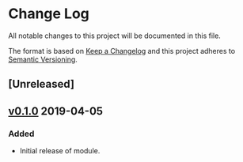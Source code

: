 # Change Log

All notable changes to this project will be documented in this file.

The format is based on [Keep a Changelog](http://keepachangelog.com/) and this
project adheres to [Semantic Versioning](http://semver.org/).

## [Unreleased]

## [v0.1.0] 2019-04-05

### Added

* Initial release of module.

[v0.1.0]: https://cloud.google.com/dataflow/?utm_source=google&utm_medium=cpc&utm_campaign=na-US-all-en-dr-skws-all-all-trial-p-dr-1006141&utm_content=text-ad-none-any-DEV_c-CRE_340561781446-ADGP_Hybrid+%7C+AW+SEM+%7C+SKWS+%7C+US+%7C+en+%7C+PHR+~+Storage+%26+Database+~+Dataflow+~+Dataflow-KWID_43700042346857622-kwd-466905635510&utm_term=KW_dataflow-ST_Dataflow&gclid=CKH6uaL-ueECFROTxQIdnjsIQg
